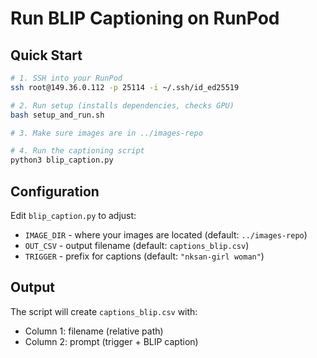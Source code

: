 # Run BLIP Captioning on RunPod

## Quick Start

```bash
# 1. SSH into your RunPod
ssh root@149.36.0.112 -p 25114 -i ~/.ssh/id_ed25519

# 2. Run setup (installs dependencies, checks GPU)
bash setup_and_run.sh

# 3. Make sure images are in ../images-repo

# 4. Run the captioning script
python3 blip_caption.py
```

## Configuration

Edit `blip_caption.py` to adjust:
- `IMAGE_DIR` - where your images are located (default: `../images-repo`)
- `OUT_CSV` - output filename (default: `captions_blip.csv`)
- `TRIGGER` - prefix for captions (default: `"nksan-girl woman"`)

## Output

The script will create `captions_blip.csv` with:
- Column 1: filename (relative path)
- Column 2: prompt (trigger + BLIP caption)

